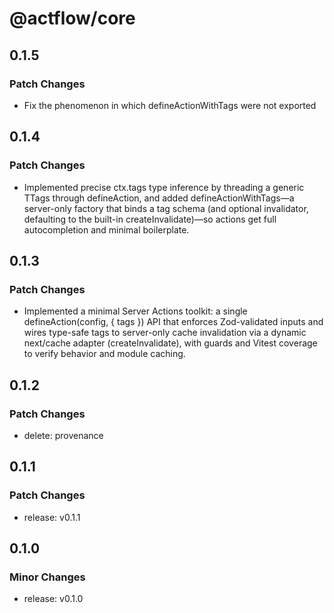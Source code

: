 # @actflow/core

## 0.1.5

### Patch Changes

- Fix the phenomenon in which defineActionWithTags were not exported

## 0.1.4

### Patch Changes

- Implemented precise ctx.tags type inference by threading a generic TTags through defineAction, and added defineActionWithTags—a server-only factory that binds a tag schema (and optional invalidator, defaulting to the built-in createInvalidate)—so actions get full autocompletion and minimal boilerplate.

## 0.1.3

### Patch Changes

- Implemented a minimal Server Actions toolkit: a single defineAction(config, { tags }) API that enforces Zod-validated inputs and wires type-safe tags to server-only cache invalidation via a dynamic next/cache adapter (createInvalidate), with guards and Vitest coverage to verify behavior and module caching.

## 0.1.2

### Patch Changes

- delete: provenance

## 0.1.1

### Patch Changes

- release: v0.1.1

## 0.1.0

### Minor Changes

- release: v0.1.0
